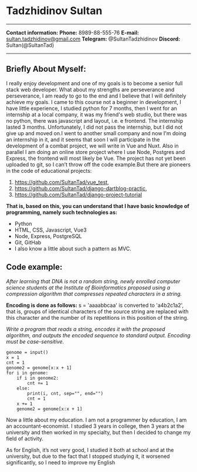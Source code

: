 # Tadzhidinov Sultan
*****

**Contact information:**
**Phone:** 8989-88-555-76
**E-mail:** sultan.tadzhidinov@gmail.com
**Telegram:** @SultanTadzhidinov
**Discord:** Sultan(@SultanTad)
****
## Briefly About Myself:

I really enjoy development and one of my goals is to become a senior full stack web developer. What about my strengths are perseverance and perseverance, I am ready to go to the end and I believe that I will definitely achieve my goals. I came to this course not a beginner in development, I have little experience, I studied python for 7 months, then I went for an internship at a local company, it was my friend's web studio, but there was no python, there was javascript and layout, i.e. e frontend. The internship lasted 3 months. Unfortunately, I did not pass the internship, but I did not give up and moved on.I went to another small company and now I'm doing an internship in it, and it seems that soon I will participate in the development of a combat project, we will write in Vue and Nuxt. Also in parallel I am doing an online store project where I use Node, Postgres and Express, the frontend will most likely be Vue. The project has not yet been uploaded to git, so I can’t throw off the code example.But there are pioneers in the code of educational projects:
1. https://github.com/SultanTad/vue_test, 
2. https://github.com/SultanTad/django-dartblog-practic,
3. https://github.com/SultanTad/django-project-tutorial

**That is, based on this, you can understand that I have basic knowledge of programming, namely such technologies as:**
* Python
* HTML, CSS, Javascript, Vue3
* Node, Express, PostgreSQL
* Git, GitHab
* I also know a little about such a pattern as MVC.

## Code example:

*After learning that DNA is not a random string, newly enrolled computer science students at the Institute of Bioinformatics proposed using a compression algorithm that compresses repeated characters in a string.*

**Encoding is done as follows:**
s = 'aaaabbсaa' is converted to 'a4b2с1a2', that is, groups of identical characters of the source string are replaced with this character and the number of its repetitions in this position of the string.

*Write a program that reads a string, encodes it with the proposed algorithm, and outputs the encoded sequence to standard output. Encoding must be case-sensitive.*
```
genome = input()
x = 1
cnt = 1
genome2 = genome[x:x + 1]
for i in genome:
    if i in genome2:
        cnt += 1
    else:
        print(i, cnt, sep="", end="")
        cnt = 1
    x += 1
    genome2 = genome[x:x + 1]
```

Now a little about my education. I am not a programmer by education, I am an accountant-economist. I studied 3 years in college, then 3 years at the university and then worked in my specialty, but then I decided to change my field of activity.

As for English, it’s not very good, I studied it both at school and at the university, but due to the fact that I stopped studying it, it worsened significantly, so I need to improve my English



